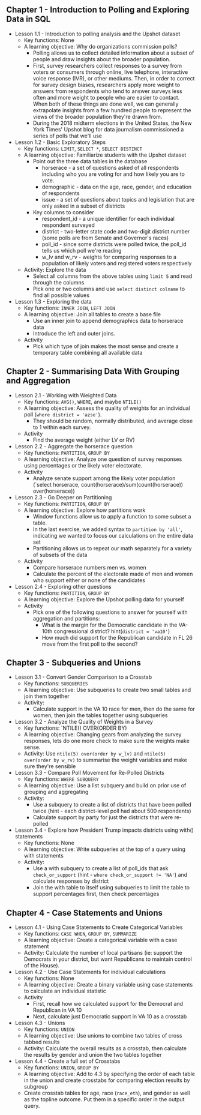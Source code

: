 ## Chapter 1 - Introduction to Polling and Exploring Data in SQL
   * Lesson 1.1 - Introduction to polling analysis and the Upshot dataset
     * Key functions: None
     * A learning objective: Why do organizations commission polls?
       * Polling allows us to collect detailed information about a subset of people and draw insights about the broader population.
       * First, survey researchers collect responses to a survey from voters or consumers through online, live telephone, interactive voice response (IVR), or other mediums. Then, in order to correct for survey design biases, researchers apply more weight to answers from respondents who tend to answer surveys less often and more weight to people who are easier to contact. When both of these things are done well, we can generally extrapolate insights from a few hundred people to represent the views of the broader population they're drawn from. 
       * During the 2018 midterm elections in the United States, the New York Times' Upshot blog for data journalism commissioned a series of polls that we'll use 
   * Lesson 1.2 - Basic Exploratory Steps
     * Key functions: `LIMIT`, `SELECT *`, `SELECT DISTINCT`
     * A learning objective: Familiarize students with the Upshot dataset
       * Point out the three data tables in the database
         * horserace - a set of questions asked of all respondents including who you are voting for and how likely you are to vote. 
         * demographic - data on the age, race, gender, and education of respondents
         * issue - a set of questions about topics and legislation that are only asked in a subset of districts
       * Key columns to consider
         * respondent_id - a unique identifier for each individual respondent surveyed
         * district - two-letter state code and two-digit district number (some polls are from Senate and Governor's races)
         * poll_id - since some districts were polled twice, the poll_id tells us which poll we're reading
         * w_lv and w_rv - weights for comparing responses to a population of likely voters and registered voters respectively
     * Activity: Explore the data
       * Select all columns from the above tables using `limit 5` and read through the columns
       * Pick one or two columns and use `select distinct colname` to find all possible values
   * Lesson 1.3 - Exploring the data 
     * Key functions: `INNER JOIN`, `LEFT JOIN`
     * A learning objective: Join all tables to create a base file
       * Use an inner join to append demographics data to horserace data
       * Introduce the left and outer joins. 
     * Activity
       * Pick which type of join makes the most sense and create a temporary table combining all available data

## Chapter 2 - Summarising Data With Grouping and Aggregation
   * Lesson 2.1 - Working with Weighted Data
     * Key functions: `AVG()`, `WHERE`, and maybe `NTILE()`
     * A learning objective: Assess the quality of weights for an individual poll (`where district = 'azse'`). 
       * They should be random, normally distributed, and average close to 1 within each survey.  
     * Activity
       * Find the average weight (either LV or RV)
       <!-- * Find the quintiles of the weight distribution (either LV or RV) -->
   * Lesson 2.2 - Aggregate the horserace question
     * Key functions: `PARTITION`, `GROUP BY`
     * A learning objective: Analyze one question of survey responses using percentages or the likely voter electorate.
     * Activity
       * Analyze senate support among the likely voter population (`select horserace, count(horserace)/sum(count(horserace)) over(horserace))
   * Lesson 2.3 - Go Deeper on Partitioning
     * Key functions: `PARTITION`, `GROUP BY`
     * A learning objective: Explore how partitions work
       * Window functions allow us to apply a function to some subset a table. 
       * In the last exercise, we added syntax to `partition by 'all'`, indicating we wanted to focus our calculations on the entire data set
       * Partitioning allows us to repeat our math separately for a variety of subsets of the data
     * Activity
       * Compare horserace numbers men vs. women
       * Calculate the percent of the electorate made of men and women who support either or none of the candidates
   * Lesson 2.4 - Exploring other questions
     * Key functions: `PARTITION`, `GROUP BY`
     * A learning objective: Explore the Upshot polling data for yourself
     * Activity
       * Pick one of the following questions to answer for yourself with aggregation and partitions:
         * What is the margin for the Democratic candidate in the VA-10th congressional district? hint(`district = 'va10'`)
         * How much did support for the Republican candidate in FL 26 move from the first poll to the second?

## Chapter 3 - Subqueries and Unions
   * Lesson 3.1 - Convert Gender Comparison to a Crosstab
     * Key functions: `SUBQUERIES`
     * A learning objective: Use subqueries to create two small tables and join them together
     * Activity: 
       * Calculate support in the VA 10 race for men, then do the same for women, then join the tables together using subqueries
   * Lesson 3.2 - Analyze the Quality of Weights in a Survey
     * Key functions: `NTILE() OVER(ORDER BY)
     * A learning objective: Changing gears from analyzing the survey responses, lets do one more check to make sure the weights make sense. 
     * Activity: Use `ntile(5) over(order by w_lv)` and `ntile(5) over(order by w_rv)` to summarise the weight variables and make sure they're sensible
   * Lesson 3.3 - Compare Poll Movement for Re-Polled Districts
     * Key functions: `WHERE SUBQUERY`
     * A learning objective: Use a list subquery and build on prior use of grouping and aggregating
     * Activity: 
       * Use a subquery to create a list of districts that have been polled twice (hint - each district-level poll had about 500 respondents) 
       * Calculate support by party for just the districts that were re-polled
   * Lesson 3.4 - Explore how President Trump impacts districts using with() statements
     * Key functions: None
     * A learning objective: Write subqueries at the top of a query using with statements
     * Activity: 
       * Use a with subquery to create a list of poll_ids that ask `check_or_support` (hint - `where check_or_support != 'NA'`) and calculate responses by district
       * Join the with table to itself using subqueries to limit the table to support percentages first, then check percentages

## Chapter 4 - Case Statements and Unions
   * Lesson 4.1 - Using Case Statements to Create Categorical Variables
     * Key functions: `CASE WHEN`, `GROUP BY`, `SUMMARIZE`
     * A learning objective: Create a categorical variable with a case statement
     * Activity: Calculate the number of local partisans (ie: support the Democrats in your district, but want Republicans to maintain control of the House).
   * Lesson 4.2 - Use Case Statements for individual calculations
     * Key functions: None
     * A learning objective: Create a binary variable using case statements to calculate an individual statistic
     * Activity
       * First, recall how we calculated support for the Democrat and Republican in VA 10
       * Next, calculate just Democratic support in VA 10 as a crosstab
   * Lesson 4.3 - Unions
     * Key functions: `UNION`
     * A learning objective: Use unions to combine two tables of cross tabbed results
     * Activity: Calculate the overall results as a crosstab, then calculate the results by gender and union the two tables together
   * Lesson 4.4 - Create a full set of Crosstabs
     * Key functions: `UNION`, `GROUP BY`
     * A learning objective: Add to 4.3 by specifying the order of each table in the union and create crosstabs for comparing election results by subgroup
     * Create crosstab tables for age, race (`race_eth`), and gender as well as the topline outcome. Put them in a specific order in the output query. 
